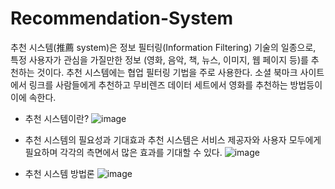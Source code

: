 # Recommendation-System

추천 시스템(推薦 system)은 정보 필터링(Information Filtering) 기술의 일종으로, 특정 사용자가 관심을 가질만한 정보 (영화, 음악, 책, 뉴스, 이미지, 웹 페이지 등)를 추천하는 것이다. 추천 시스템에는 협업 필터링 기법을 주로 사용한다. 소셜 북마크 사이트에서 링크를 사람들에게 추천하고 무비렌즈 데이터 세트에서 영화를 추천하는 방법등이 이에 속한다.

- 추천 시스템이란?
  ![image](https://github.com/user-attachments/assets/60b6a648-8525-45b4-b00a-1627e93368ab)

- 추천 시스템의 필요성과 기대효과
추천 시스템은 서비스 제공자와 사용자 모두에게 필요하며 각각의 측면에서 많은 효과를 기대할 수 있다.
![image](https://github.com/user-attachments/assets/a2b93872-920a-4a10-9b20-ec30655227ff)

- 추천 시스템 방법론
![image](https://github.com/user-attachments/assets/da6daa8e-d214-47ca-aabd-01196989e94b)
